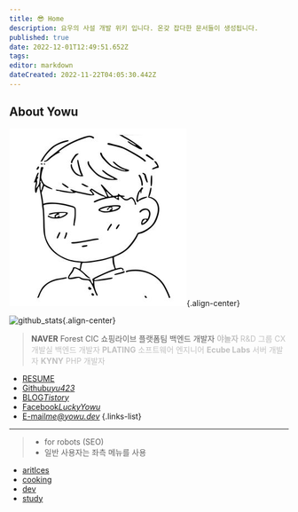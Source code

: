 ```yaml
---
title: 😎 Home
description: 요우의 사설 개발 위키 입니다. 온갖 잡다한 문서들이 생성됩니다.
published: true
date: 2022-12-01T12:49:51.652Z
tags: 
editor: markdown
dateCreated: 2022-11-22T04:05:30.442Z
---
```


## About Yowu

![yowu-white-trans.png](/yowu-white-trans.png){.align-center}

![github_stats](https://github-readme-stats.vercel.app/api?username=uyu423&show_icons=true&count_private=true){.align-center}

> **NAVER** Forest CIC 쇼핑라이브 플랫폼팀 백엔드 개발자
> <span style="color:silver;">**야놀자** R&D 그룹 CX 개발실 백엔드 개발자</span>
> <span style="color:silver;">**PLATING** 소프트웨어 엔지니어</span>
> <span style="color:silver;">**Ecube Labs** 서버 개발자</span>
> <span style="color:silver;">**KYNY** PHP 개발자</span>

- [RESUME](https://resume.yowu.dev)
- [Github*uyu423*](https://github.com/uyu423)
- [BLOG*Tistory*](https://luckyyowu.tistory.com)
- [Facebook*LuckyYowu*](https://facebook.com/luckyyowu)
- [E-mail*me@yowu.dev*](mailto:me@yowu.dev)
{.links-list}

---

> - for robots (SEO)
> - 일반 사용자는 좌측 메뉴를 사용

- [aritlces](/aritlces)
- [cooking](/cooking)
- [dev](/dev)
- [study](/study)